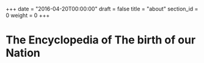 +++
date = "2016-04-20T00:00:00"
draft = false
title = "about"
section_id = 0
weight = 0
+++

# The Encyclopedia of The birth of our Nation
